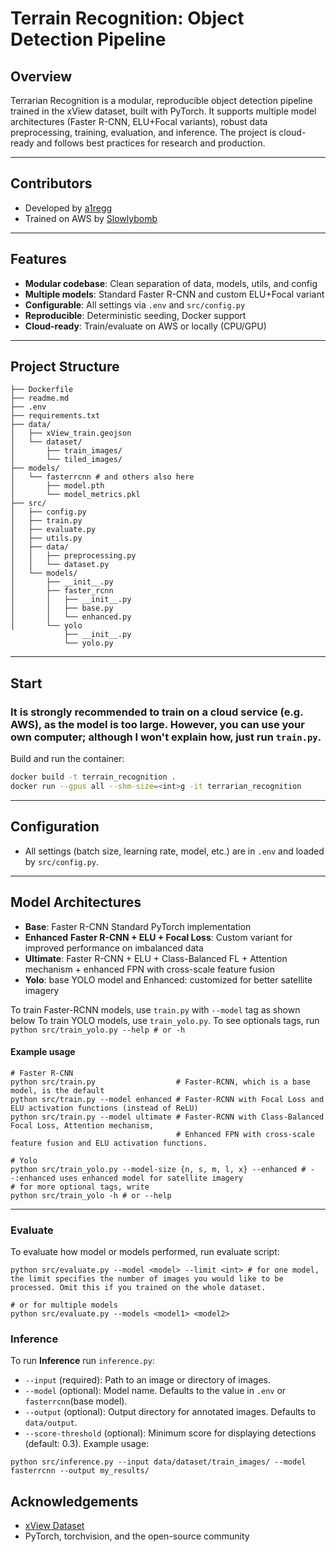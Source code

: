 # Terrain Recognition: Object Detection Pipeline

## Overview

Terrarian Recognition is a modular, reproducible object detection pipeline trained in the xView dataset, built with PyTorch. It supports multiple model architectures (Faster R-CNN, ELU+Focal variants), robust data preprocessing, training, evaluation, and inference. The project is cloud-ready and follows best practices for research and production.

---
## Contributors
- Developed by [a1regg](https://github.com/a1regg)
- Trained on AWS by [Slowlybomb](https://github.com/Slowlybomb)

---
## Features
- **Modular codebase**: Clean separation of data, models, utils, and config
- **Multiple models**: Standard Faster R-CNN and custom ELU+Focal variant
- **Configurable**: All settings via `.env` and `src/config.py`
- **Reproducible**: Deterministic seeding, Docker support
- **Cloud-ready**: Train/evaluate on AWS or locally (CPU/GPU)

---

## Project Structure

```
├── Dockerfile
├── readme.md
├── .env
├── requirements.txt
├── data/
│   ├── xView_train.geojson
│   └── dataset/
│       ├── train_images/
│       └── tiled_images/
├── models/
│   └── fasterrcnn # and others also here
│       ├── model.pth
│       └── model_metrics.pkl
├── src/
│   ├── config.py
│   ├── train.py
│   ├── evaluate.py
│   ├── utils.py
│   ├── data/
│   │   ├── preprocessing.py
│   │   └── dataset.py
│   └── models/
│       ├── __init__.py
│       ├── faster_rcnn
│       │   ├── __init__.py
│       │   ├── base.py
│       │   └── enhanced.py
│       └── yolo
            ├── __init__.py
            └── yolo.py 
```

---


## Start
### It is strongly recommended to train on a cloud service (e.g. AWS), as the model is too large. However, you can use your own computer; although I won't explain how, just run `train.py`.
Build and run the container:
```sh
docker build -t terrain_recognition .
docker run --gpus all --shm-size=<int>g -it terrarian_recognition 
```

---

## Configuration
- All settings (batch size, learning rate, model, etc.) are in `.env` and loaded by `src/config.py`.


---

## Model Architectures
- **Base**: Faster R-CNN Standard PyTorch implementation
- **Enhanced** **Faster R-CNN + ELU + Focal Loss**: Custom variant for improved performance on imbalanced data
- **Ultimate**: Faster R-CNN + ELU + Class-Balanced FL + Attention mechanism + enhanced FPN with cross-scale feature fusion
- **Yolo**: base YOLO model and Enhanced: customized for better satellite imagery

To train Faster-RCNN models, use `train.py` with `--model` tag as shown below
To train YOLO models, use `train_yolo.py`. To see optionals tags, run `python src/train_yolo.py --help # or -h`

#### Example usage

```
# Faster R-CNN
python src/train.py                  # Faster-RCNN, which is a base model, is the default
python src/train.py --model enhanced # Faster-RCNN with Focal Loss and ELU activation functions (instead of ReLU)
python src/train.py --model ultimate # Faster-RCNN with Class-Balanced Focal Loss, Attention mechanism, 
                                     # Enhanced FPN with cross-scale feature fusion and ELU activation functions.

# Yolo
python src/train_yolo.py --model-size {n, s, m, l, x} --enhanced # --:enhanced uses enhanced model for satellite imagery
# for more optional tags, write 
python src/train_yolo -h # or --help
```
---

### Evaluate
 To evaluate how model or models performed, run evaluate script:
```
python src/evaluate.py --model <model> --limit <int> # for one model, the limit specifies the number of images you would like to be processed. Omit this if you trained on the whole dataset.

# or for multiple models
python src/evaluate.py --models <model1> <model2>
```
### Inference
 To run **Inference** run `inference.py`:
- `--input` (required): Path to an image or directory of images.
- `--model` (optional): Model name. Defaults to the value in `.env` or `fasterrcnn`(base model).
- `--output` (optional): Output directory for annotated images. Defaults to `data/output`.
- `--score-threshold` (optional): Minimum score for displaying detections (default: 0.3).
Example usage:
```
python src/inference.py --input data/dataset/train_images/ --model fasterrcnn --output my_results/
```
## Acknowledgements
- [xView Dataset](https://xviewdataset.org/)
- PyTorch, torchvision, and the open-source community
